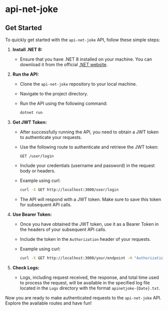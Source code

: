 # api-net-joke

## Get Started

To quickly get started with the `api-net-joke` API, follow these simple steps:

1. **Install .NET 8:**
   - Ensure that you have .NET 8 installed on your machine. You can download it from the official [.NET website](https://dotnet.microsoft.com/download/dotnet/8.0).

2. **Run the API:**
   - Clone the `api-net-joke` repository to your local machine.
   - Navigate to the project directory.
   - Run the API using the following command:

     ```bash
     dotnet run
     ```

3. **Get JWT Token:**
   - After successfully running the API, you need to obtain a JWT token to authenticate your requests.
   - Use the following route to authenticate and retrieve the JWT token:

     ```
     GET /user/login
     ```

   - Include your credentials (username and password) in the request body or headers.
   - Example using curl:

     ```bash
     curl -X GET http://localhost:3000/user/login
     ```

   - The API will respond with a JWT token. Make sure to save this token for subsequent API calls.

4. **Use Bearer Token:**
   - Once you have obtained the JWT token, use it as a Bearer Token in the headers of your subsequent API calls.
   - Include the token in the `Authorization` header of your requests.
   - Example using curl:

     ```bash
     curl -X GET http://localhost:3000/your/endpoint -H "Authorization: Bearer YOUR_JWT_TOKEN"
     ```

5. **Check Logs:**
   - Logs, including request received, the response, and total time used to process the request, will be available in the specified log file located in the `Logs` directory with the format `apinetjoke-{Date}.txt`.

Now you are ready to make authenticated requests to the `api-net-joke` API. Explore the available routes and have fun!